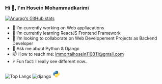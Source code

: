 ### Hi 👋, I'm Hosein Mohammadkarimi



[![Anurag's GitHub stats](https://github-readme-stats.vercel.app/api?username=hosein110011)](https://github.com/hosein110011/github-readme-stats)



- 🔭 I’m currently working on Web appliacations
- 🌱 I’m currently learning ReactJS Frontend Framework
- 👯 I’m looking to collaborate on Web Developement Projects as Backend Developer
- 💬 Ask me about Python & Django
- 📫 How to reach me: immortalhosein110011@gmail.com
- ⚡ Fun fact: I really see different now..



<img src="https://camo.githubusercontent.com/05f69986e2e64a5e901f37ec8ccddef9e2fa7a681b13add97923bbc6cf5b2bcf/68747470733a2f2f6769746875622d726561646d652d73746174732e76657263656c2e6170702f6170692f746f702d6c616e67732f3f757365726e616d653d616e7572616768617a7261266c61796f75743d646f6e7574" alt="Top Langs" data-canonical-src="[https://github-readme-stats](https://github.com/hosein110011/github-readme-stats).vercel.app/api/top-langs/?username=hosein110011&amp;layout=donut" style="max-width: 100%;">



<img src="https://user-images.githubusercontent.com/29748439/177030588-a1916efd-384b-439a-9b30-24dd24dd48b6.png" alt="django" width="40" height="26" style="max-width: 100%;">
<img src="https://raw.githubusercontent.com/devicons/devicon/master/icons/python/python-original.svg" alt="python" width="26" height="26" style="max-width: 100%;">
